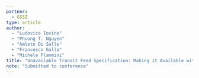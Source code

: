 ```yaml
---
partner:
  - GSSI
type: article
author:
  - "Ludovico Iovino"
  - "Phuong T. Nguyen"
  - "Amleto Di Salle"
  - "Francesco Gallo"
  - "Michele Flammini"
title: "Unavailable Transit Feed Specification: Making it Available with Recurrent Neural Networks"
note: "Submitted to conference"
---
```

